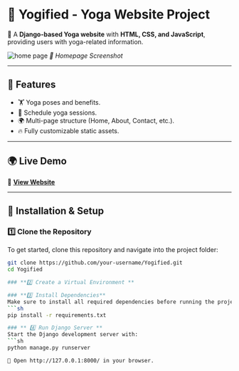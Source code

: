 # 🧘 Yogified - Yoga Website Project

🚀 A **Django-based Yoga website** with **HTML, CSS, and JavaScript**, providing users with yoga-related information.

![home page](https://github.com/user-attachments/assets/e198f90b-d1c5-4bff-a54d-d152f88492ac)
*📸 Homepage Screenshot*

---

## 🌟 Features
- 🏋️ Yoga poses and benefits.
- 📅 Schedule yoga sessions.
- 🌍 Multi-page structure (Home, About, Contact, etc.).
- 🔥 Fully customizable static assets.

---

## 🌍 Live Demo
🔗 **[View Website](https://yoga-xtqw.onrender.com/)**  

---

## 🔧 Installation & Setup

### **1️⃣ Clone the Repository**
To get started, clone this repository and navigate into the project folder:
```sh
git clone https://github.com/your-username/Yogified.git
cd Yogified

### **2️⃣ Create a Virtual Environment **

### **3️⃣ Install Dependencies**
Make sure to install all required dependencies before running the project:
```sh
pip install -r requirements.txt

### ** 4️⃣ Run Django Server **
Start the Django development server with:
```sh
python manage.py runserver

🚀 Open http://127.0.0.1:8000/ in your browser.



